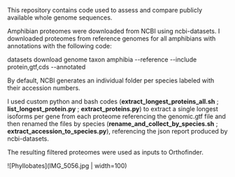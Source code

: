 This repository contains code used to assess and compare publicly available whole genome sequences.

Amphibian proteomes were downloaded from NCBI using ncbi-datasets. I downloaded proteomes from reference genomes for all amphibians with annotations with the following code:

datasets download genome taxon amphibia --reference --include protein,gtf,cds --annotated

By default, NCBI generates an individual folder per species labeled with their accession numbers.

I used custom python and bash codes (**extract_longest_proteins_all.sh** ; **list_longest_protein.py** ; **extract_proteins.py**) to extract a single longest isoforms per gene from each proteome referencing the genomic.gtf file and then renamed the files by species (**rename_and_collect_by_species.sh** ; **extract_accession_to_species.py**), referencing the json report produced by ncbi-datasets.

The resulting filtered proteomes were used as inputs to Orthofinder.


![Phyllobates](IMG_5056.jpg | width=100)
